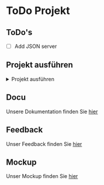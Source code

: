 # ToDo Projekt

## ToDo's
- [ ] Add JSON server

## Projekt ausführen
<details closed>
    <summary>Projekt ausführen</summary>

    - Projekt klonen

    - npm install

    - npm run dev
</details>

## Docu

Unsere Dokumentation finden Sie [hier](Docu/Dokumentation.md)

## Feedback

Unser Feedback finden Sie [hier](Feedback.md)

## Mockup

Unser Mockup finden Sie [hier](ToDoAppMock.pdf)